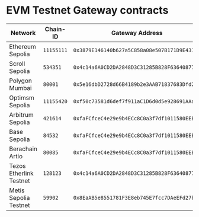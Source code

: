 # EVM Testnet Gateway contracts

| Network                 | Chain-ID   | Gateway Address                              | Proxy Admin                                  | Contract Version |
| ----------------------- | ---------- | -------------------------------------------- | -------------------------------------------- | ---------------- |
| Ethereum Sepolia        | `11155111` | `0x3879E146140b627a5C858a08e507B171D9E43139` | `0x38476c18226C98C821eE1DFc368D49691d44cE68` | `0.1.0`          |
| Scroll Sepolia          | `534351`   | `0x4c14a6A0CD2DA2848D3C31285B828F6364087735` | `0xCbA9277ccf3Ce4e217D983FB141dcDAa0b66bF8f` | `0.2.0-beta`     |
| Polygon Mumbai          | `80001`    | `0x5e16dbD2728d66B4189b2e3AAB71837683Dfd2d7` | `0x952350102fd243B353fd734B5Cc4e3b4088a4aE7` | `0.1.0`          |
| Optimsm Sepolia         | `11155420` | `0xf50c73581d6def7f911aC1D6d0d5e928691AAa9E` | `0x0f119D36896631E7202F20E6aC5a66485Fe871Cd` | `0.1.0`          |
| Arbitrum Sepolia        | `421614`   | `0xfaFCfceC4e29e9b4ECc8C0a3f7df1011580EEEf2` | `0xdDC6d94d9f9FBb0524f069882d7C98241040472E` | `0.1.0`          |
| Base Sepolia            | `84532`    | `0xfaFCfceC4e29e9b4ECc8C0a3f7df1011580EEEf2` | `0xdDC6d94d9f9FBb0524f069882d7C98241040472E` | `0.1.0`          |
| Berachain Artio         | `80085`    | `0xfaFCfceC4e29e9b4ECc8C0a3f7df1011580EEEf2` | `0xdDC6d94d9f9FBb0524f069882d7C98241040472E` | `0.1.0`          |
| Tezos Etherlink Testnet | `128123`   | `0x4c14a6A0CD2DA2848D3C31285B828F6364087735` | `0xCbA9277ccf3Ce4e217D983FB141dcDAa0b66bF8f` | `0.2.0-beta`     |
| Metis Sepolia Testnet   | `59902`    | `0x8EaAB5e8551781F3E8eb745E7fcc7DAeEFd27b1f` | `0xb352d4449dc7355d4478784027d7afae69843085` | 0.2.0            |

